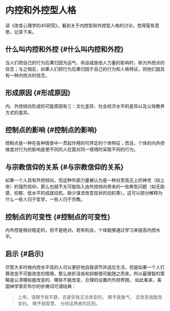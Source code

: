 # 内控和外控型人格


读《改变心理学的40研究》，看到关于内控型和外控型人格的讨论，觉得蛮有意思，记录下来。


## 什么叫内控和外控 {#什么叫内控和外控}

当人们把自己的行为后果归因为运气、命运或是他人力量的影响时，称为外控点的信念；与之相反，如果人们把行为后果归因于自己的行为和人格特征，则他们就具有一种内控点的信念。


## 形成原因 {#形成原因}

内、外控倾向形成的可能原因有三：文化差异、社会经济水平的差异以及父母教养方式的差异。


## 控制点的影响 {#控制点的影响}

控制点是一种在各种情景中一贯起作用的可界定的个体特征；而且，个体的内外控维度对行为的影响是使不同的人在面对同一情境时采取不同的行为。


## 与宗教信仰的关系 {#与宗教信仰的关系}

如果一个人具有外控倾向，但这种外部力量被认为是一种对至高无上的神灵（如上帝）的强烈信仰，那么也就不太可能陷入由外控倾向带来的一些典型问题（如无助感、抑郁、低水平的成就动机、缺少谋求改变现状的动机等）。这可以部分解释为什么一些人归于哲学，一些人归于宗教。


## 控制点的可变性 {#控制点的可变性}

内外控是相对稳定的，但不是绝对。若有机会，个体能够通过学习来提高内控水平。


## 启示 {#启示}

尽管大多时候内控水平高的人可以更好地自我调节并适应生活，但是如果一个人打算改变不可能改变的情境，那么挫折沮丧和抑郁很可能随之而来。所以最理智的策略是认清哪些能改变的、哪些不能改变，合理的设置内外控界限。
如此看来，美国神学家尼布尔的祈祷词可谓经典：

> 上帝，请赐予我平静，去接受我无法改变的。
> 赐予我勇气， 去改变我能改变的。
> 赐予我智慧， 分辨这两者的区别。


